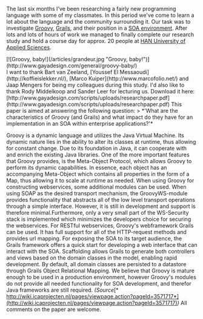 The last six months I've been researching a fairly new programming language with some of my classmates. In this period we've come to learn a lot about the language and the community surrounding it. Our task was to investigate [Groovy](http://groovy.codehaus.org/), [Grails](http://grails.org/), and their position in a [SOA environment](http://en.wikipedia.org/wiki/Service-oriented_architecture). After lots and lots of hours of work we managed to finally complete our research study and hold a course day for approx. 20 people at [HAN University of Applied Sciences](http://www.han.nl/start-en/).

<div class="border">[![Groovy, baby!](/articles/grandeur.jpg "Groovy, baby!")](http://www.gayadesign.com/general/groovy-baby/)</div> I want to thank Bart van Zeeland, [Youssef El Messaoudi](http://koffieislekker.nl/), [Marco Kuiper](http://www.marcofolio.net/) and Jaap Mengers for being my colleagues during this study. I'd also like to thank Rody Middelkoop and Sander Leer for lecturing us. <span id="more-134"></span> Download it here: [http://www.gayadesign.com/scripts/uploads/researchpaper.pdf](http://www.gayadesign.com/scripts/uploads/researchpaper.pdf) This paper is aimed at answering the following question: > *'What are the characteristics of Groovy (and Grails) and what impact do they have for an implementation in an SOA within enterprise applications?'*

 Groovy is a dynamic language and utilizes the Java Virtual Machine. Its dynamic nature lies in the ability to alter its classes at runtime, thus allowing for constant change. Due to its foundation in Java, it can cooperate with and enrich the existing Java libraries. One of the more important features that Groovy provides, is the Meta-Object Protocol, which allows Groovy to perform its dynamic capabilities. In essence, each object has an accompanying Meta-Object which contains all properties in the form of a Map, thus allowing it to scale at runtime as needed. When using Groovy for constructing webservices, some additional modules can be used. When using SOAP as the desired transport mechanism, the GroovyWS-module provides functionality that abstracts all of the low level transport operations through a simple interface. However, it is still in development and support is therefore minimal.Furthermore, only a very small part of the WS-Security stack is implemented which minimizes the developers choice for securing the webservices. For RESTful webservices, Groovy's webframework Grails can be used. It has full support for all of the HTTP-request methods and provides url mapping. For exposing the SOA to its target audience, the Grails framework offers a quick start for developing a web interface that can interact with the SOA. Scaffolding allows Grails to generate both controllers and views based on the domain classes in the model, enabling rapid development. By default, all domain classes are persisted to a datastore through Grails Object Relational Mapping. We believe that Groovy is mature enough to be used in a production environment, however Groovy's modules do not provide all needed functionality for SOA development, and therefor Java frameworks are still required. *(Source*[* http://wiki.icaprojecten.nl/pages/viewpage.action?pageId=3571717*](http://wiki.icaprojecten.nl/pages/viewpage.action?pageId=3571717)*)* All comments on the paper are welcome.